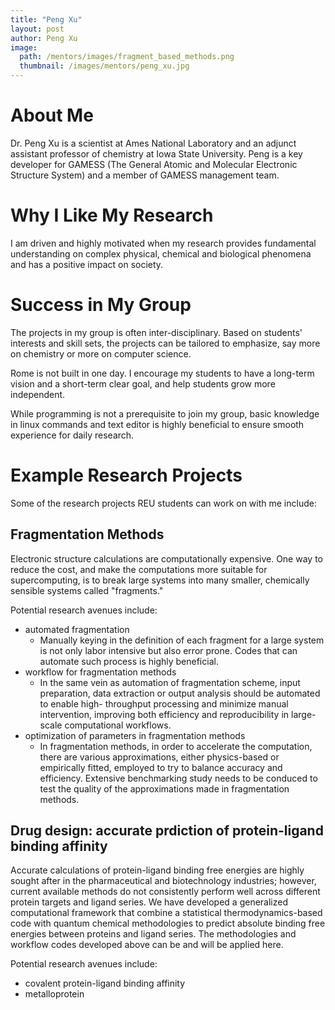 ```yaml
---
title: "Peng Xu"
layout: post
author: Peng Xu
image:
  path: /mentors/images/fragment_based_methods.png
  thumbnail: /images/mentors/peng_xu.jpg
---
```


# About Me

Dr. Peng Xu is a scientist at Ames National Laboratory and an adjunct assistant
professor of chemistry at Iowa State University. Peng is a key developer for
GAMESS (The General Atomic and Molecular Electronic Structure System) and a
member of GAMESS management team.

# Why I Like My Research

I am driven and highly motivated when my research provides fundamental
understanding on complex physical, chemical and biological phenomena and has a
positive impact on society.

# Success in My Group

The projects in my group is often inter-disciplinary.
Based on students' interests and skill sets, the projects can be tailored to
emphasize, say more on chemistry or more on computer science.

Rome is not built in one day. I encourage my students to have a long-term vision
and a short-term clear goal, and help students grow more independent.

While programming is not a prerequisite to join my group, basic knowledge in
linux commands and text editor is highly beneficial to ensure smooth experience
for daily research.

# Example Research Projects

Some of the research projects REU students can work on with me include:

## Fragmentation Methods

Electronic structure calculations are computationally expensive. One way to
reduce the cost, and make the computations more suitable for supercomputing, is
to break large systems into many smaller, chemically sensible systems called
"fragments."

Potential research avenues include:

- automated fragmentation
  - Manually keying in the definition of each fragment for a large system is not
    only labor intensive but also error prone. Codes that can automate such
    process is highly beneficial.
- workflow for fragmentation methods
  - In the same vein as automation of fragmentation scheme, input preparation,
    data extraction or output analysis should be automated to enable high-
    throughput processing and minimize manual intervention, improving both
    efficiency and reproducibility in large-scale computational workflows.
- optimization of parameters in fragmentation methods
  - In fragmentation methods, in order to accelerate the computation, there are
    various approximations, either physics-based or empirically fitted, employed
    to try to balance accuracy and efficiency.
    Extensive benchmarking study needs to be conduced to test the quality of the
    approximations made in fragmentation methods.

## Drug design: accurate prdiction of protein-ligand binding affinity

Accurate calculations of protein-ligand binding free energies are highly sought
after in the pharmaceutical and biotechnology industries; however, current
available methods do not consistently perform well across different protein
targets and ligand series. We have developed a generalized computational
framework that combine a statistical thermodynamics-based code with quantum
chemical methodologies to predict absolute binding free energies between
proteins and ligand series. The methodologies and workflow codes developed above
can be and will be applied here.

Potential research avenues include:

- covalent protein-ligand binding affinity
- metalloprotein
